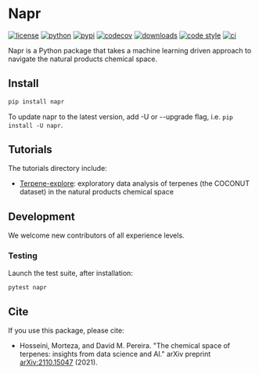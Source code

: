 # Napr

[![license](https://img.shields.io/github/license/smortezah/napr)](https://github.com/smortezah/napr/blob/main/LICENSE)
[![python](https://img.shields.io/pypi/pyversions/napr)](https://img.shields.io/pypi/pyversions/napr)
[![pypi](https://img.shields.io/pypi/v/napr)](https://pypi.org/project/napr)
[![codecov](https://codecov.io/gh/smortezah/napr/branch/main/graph/badge.svg?token=DIZ6JRWAZM)](https://codecov.io/gh/smortezah/napr)
[![downloads](https://static.pepy.tech/personalized-badge/napr?period=total&units=international_system&left_color=grey&right_color=yellow&left_text=downloads)](https://pepy.tech/project/napr)
[![code style](https://img.shields.io/badge/code%20style-black-000000.svg)](https://github.com/psf/black)
[![ci](https://github.com/smortezah/napr/actions/workflows/test.yml/badge.svg?branch=main)](https://github.com/smortezah/napr/actions/workflows/test.yml)

Napr is a Python package that takes a machine learning driven approach to navigate the natural products chemical space.

## Install

```sh
pip install napr
```

To update napr to the latest version, add -U or --upgrade flag, i.e. `pip install -U napr`.

## Tutorials

The tutorials directory include:

- [Terpene-explore](https://github.com/smortezah/napr/tree/main/tutorials/Terpene-explore.ipynb): exploratory data analysis of terpenes (the COCONUT dataset) in the natural products chemical space

## Development

We welcome new contributors of all experience levels.

### Testing

Launch the test suite, after installation:

```sh
pytest napr
```

## Cite

If you use this package, please cite:

- Hosseini, Morteza, and David M. Pereira. "The chemical space of terpenes: insights from data science and AI." arXiv preprint [arXiv:2110.15047](https://arxiv.org/abs/2110.15047) (2021).
